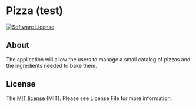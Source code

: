 # Pizza (test)
[![Software License](https://img.shields.io/github/license/NdlAndrey/pizza-test.git?style=flat-square)](https://github.com/NdlAndrey/pizza-test/blob/master/LICENSE)

## About

The application will allow the users to manage a small catalog of pizzas and the ingredients needed to bake them. 

## License

The [MIT license](https://opensource.org/licenses/MIT) (MIT). Please see License File for more information.

